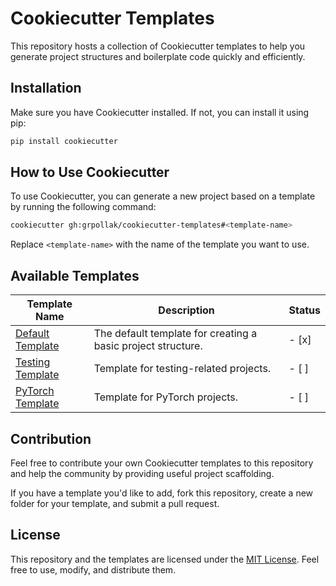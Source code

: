 # Cookiecutter Templates

This repository hosts a collection of Cookiecutter templates to help you generate project structures and boilerplate code quickly and efficiently.

## Installation

Make sure you have Cookiecutter installed. If not, you can install it using pip:

```bash
pip install cookiecutter
```

## How to Use Cookiecutter

To use Cookiecutter, you can generate a new project based on a template by running the following command:

```bash
cookiecutter gh:grpollak/cookiecutter-templates#<template-name>
```

Replace `<template-name>` with the name of the template you want to use.

## Available Templates

 | Template Name                              | Description                                                  | Status |
 |--------------------------------------------|--------------------------------------------------------------|--------|
 | [Default Template](./default)              | The default template for creating a basic project structure. | - [x]  |
 | [Testing Template](./testing)              | Template for testing-related projects.                       | - [ ]  |
 | [PyTorch Template](./pytorch)              | Template for PyTorch projects.                               | - [ ]  |

## Contribution

Feel free to contribute your own Cookiecutter templates to this repository and help the community by providing useful project scaffolding.

If you have a template you'd like to add, fork this repository, create a new folder for your template, and submit a pull request.

## License

This repository and the templates are licensed under the [MIT License](https://opensource.org/license/mit/). Feel free to use, modify, and distribute them.

